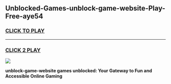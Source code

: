 
## Unblocked-Games-unblock-game-website-Play-Free-aye54
<h3>
<a href="https://premium76.site?title=unblock-game-website&ref=23A">CLICK TO PLAY</a></h3>
<hr>

<h3>
<a href="https://premium76.site?title=unblock-game-website&ref=23A">CLICK 2 PLAY</a>
  
</h3>

<a href="https://premium76.site?title=unblock-game-website&ref=23A"><img src="https://clearcache.store/games.png"></a>


**unblock-game-website games unblocked: Your Gateway to Fun and Accessible Online Gaming**
